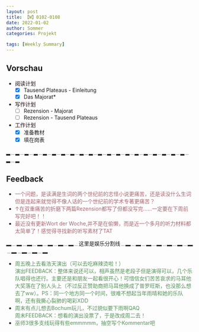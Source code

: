 ```yaml
---
layout: post
title: 【W】0102-0108
date: 2022-01-02
author: Sommer
categories: Projekt

tags: [Weekly Summary]
--- 
```



## Vorschau

- <font style="background:#fcf2f4">阅读计划</font>
  - [x] Tausend Plateaus - Einleitung<font color=red> </font>     
  - [x] Das Majorat* <font color=red> </font>                   
- <font style="background:#fcf2f4">写作计划</font>
  - [ ] Rezension - Majorat  <font color=red> </font>
  - [ ] Rezension - Tausend Plateaus<font color=red> </font>
- <font style="background:#fcf2f4">工作计划</font>
  - [x] 准备教材 <font color=red> </font>
  - [x] 填在岗表 

▂﹍▂﹍▂﹍▂﹍▂﹍▂﹍▂﹍▂﹍▂﹍▂﹍▂﹍▂﹍▂﹍▂﹍▂﹍▂﹍▂﹍▂﹍▂﹍▂﹍▂﹍▂

## Feedback

- <font style="color:#a66870">一个问题，是读满是生词的两个世纪前的志怪小说更痛苦，还是读没什么生词但是连起来就觉得不像人话的一个世纪前的学术专著更痛苦？</font><br>
- <font style="color:#a66870">↑在双重痛苦的折磨下两篇Rezension都写了但都没写完……一定要在下周前写完好吧！！</font><br>
- <font style="color:#a66870">最近没有更新Wort der Woche,并不是在偷懒，而是近一个多月的听力材料都太简单了！感觉得寻找新的听写素材了TAT</font><br>

▂﹍▂﹍▂﹍▂﹍▂﹍▂﹍▂﹍这里是娱乐分割线﹍▂﹍▂﹍▂﹍▂﹍▂﹍▂﹍▂﹍▂﹍▂﹍▂﹍▂

- <font style="color:#56925A">周五晚上去看浩天演出（可以去吃麻辣烫啦！）</font><br>
  <font style="color:#56925A">演出FEEDBACK：整体来说还可以，相声虽然是老段子但是演得可以，几个乐队唱得也还行。主要还是和朋友一起看很开心！可惜信女们苦苦哀求的马耳他大奖落在了别人头上（不过反正赞助商把马耳他换成了普罗旺斯，也没那么想去了ww）。PS：同一个地方同一个时间，很难不想起当年雨晴和她的乐队啊，还有我撕心裂肺的喝彩XDD</font><br>
- <font style="color:#56925A">周末有点儿想去Bochum玩儿，不过貌似要下雨啊QAQ</font><br>
   <font style="color:#56925A">周末FEEDBACK：想看的演出没票了，于是改成周二去！</font><br>
- <font style="color:#56925A">巫师3很多支线玩得有些emmmmm，抽空写个Kommentar吧</font>
